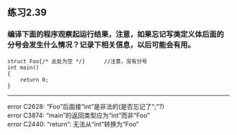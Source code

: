## 练习2.39
### 编译下面的程序观察起运行结果，注意，如果忘记写类定义体后面的分号会发生什么情况？记录下相关信息，以后可能会有用。
    struct Foo{/* 此处为空 */}      //注意，没有分号
    int main()
    {
        return 0;
    }
***
error C2628: “Foo”后面接“int”是非法的(是否忘记了“;”?)  
error C3874: “main”的返回类型应为“int”而非“Foo”  
error C2440: “return”: 无法从“int”转换为“Foo”  